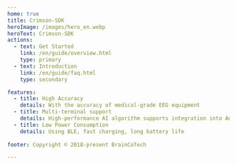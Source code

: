 ```yaml
---
home: true
title: Crimson-SDK
heroImage: /images/hero_en.webp
heroText: Crimson-SDK
actions:
  - text: Get Started
    link: /en/guide/overview.html
    type: primary
  - text: Introduction
    link: /en/guide/faq.html
    type: secondary

features:
  - title: High Accuracy
    details: With the accuracy of medical-grade EEG equipment
  - title: Multi-terminal support
    details: High-performance AI algorithm supports integration into Android/iOS/macOS/Windows/Chrome
  - title: Low Power Consumption
    details: Using BLE, fast charging, long battery life
    
footer: Copyright © 2018-present BrainCoTech

---
```

